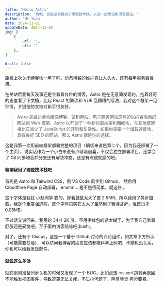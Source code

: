 ```yaml
---
title: 'Hello Astro'
description: '再叙，说说这次我用了哪些技术栈，以及一些想法和现有做法。'
author: 'Mr.Yuan'
date: 2024-11-01
updateDate: 2024-12-08
img: [
    {
        url: '',
        alt: ''
    },
]

draft: false
---
```


距离上次关闭博客快一年了吧，动态博客的维护真让人头大，还有每年服务器费用。

在关站后我每天没事还是会看看各位的博客，Astro 是在无意间发现的，抱着好奇的态度看了下文档，比起 React 的繁琐和 VUE 乱糟糟的写法，我对这个框架一见钟情，关键他的文档对新手很友好。

> Astro 是最适合构建像博客、营销网站、电子商务网站这样的以内容驱动的网站的 Web 框架。Astro 以开创了一种新的前端架构而闻名，与其他框架相比它减少了 JavaScript 的开销和复杂性。如果你需要一个加载速度快、具有良好 SEO 的网站，那么 Astro 就是你的选择。

这是我第一次用前端框架部署完整的项目（确切来说是第二个，因为我还部署了一个主页），说实话作为一个小白来说有点暗暗自喜，不仅会独立部署项目，还学会了 Git 同步和合并分支还有解决冲突，还是有点成就感的吧。

#### 聊聊我用了哪些技术栈吧

首先是 Astro 和 Tailwind CSS，用 VS Code 同步到 Github， 然后用 Cloudflare Page 自动部署， emmm... 是不是很简单。就这些 。

这个字体是我找 小赵同学 要的，好看就是太大了要 2.5MB，所以我用了异步加载，我是个重度强迫症，这个字体包实在太大了虽然用了赛博菩萨，但首页才 0.05MB。

不过话又说回来，我用的 34寸 2K 屏，不用字体包的话太糊了，为了我自己看着舒服还是妥协吧，至于国内访客随缘吧(bushi。

对了，还有个 Giscus，这是一个基于 Github 讨论的评论组件，如文章下方所示（可能需要扶墙），可以访问我博客的朋友应该都能科学上网吧，不能也没关系，你也可以给我发送邮件。

#### 就说这么多😪

就在刚刚准备同步关机的时候又发现了一个 BUG，比如点击 rss.xml 跳转再退回不能触发视图事件，导致遮罩无法关闭。不过小问题了，睡觉睡觉 狗命要紧。
